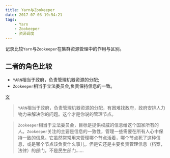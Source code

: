 ```yaml
---
title: Yarn与Zookeeper
date: 2017-07-03 19:54:21
tags:
	- Yarn
	- Zookeeper
	- 资源调度
---
```

记录比较`Yarn`与`Zookeeper`在集群资源管理中的作用与区别。

## 二者的角色比较


- `YARN`相当于政府，负责管理机器资源的分配;
- `Zookeeper`相当于立法委员会,负责保持信息的一致。


[文](https://zhihu.com/question/41254423/answer/90409594)

> `YARN`相当于政府，负责管理机器资源的分配，有困难找政府，政府安排人力物力来解决你的问题。这个才是你说的管理节点。

> `Zookeeper`相当于立法委员会，目标是提供权威的信息给这个国家所有的人。`Zookeeper`关注的主要是信息的一致性，管理一些需要在所有人心中保持一致的信息。它虽然常常用来管理哪个节点活着，哪个节点死了这种信息，或是哪个节点该负责什么事儿，但是它还是主要负责管理信息（档案，法律）的部门，不是民生部门……

